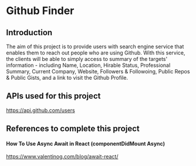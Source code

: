 # Github Finder
## Introduction
The aim of this project is to provide users with search engine service that enables them to reach out people who are using Github.
With this service, the clients will be able to simply access to summary of the targets' information - including Name, Location, Hirable Status, Professional Summary, Current Company, Website, Followers & Followoing, Public Repos & Public Gists, and a link to visit the Github Profile.


## APIs used for this project
https://api.github.com/users

## References to complete this project
#### How To Use Async Await in React (componentDidMount Async)
https://www.valentinog.com/blog/await-react/
